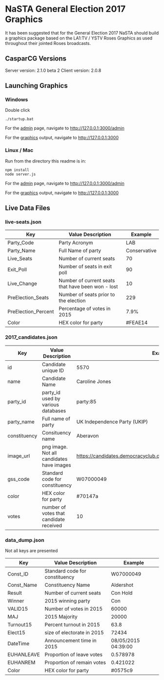 # NaSTA General Election 2017 Graphics

It has been suggested that for the General Election 2017 NaSTA should build a graphics package based on the LA1:TV / YSTV Roses Graphics as used throughout their jointed Roses broadcasts.

## CasparCG Versions
Server version: 2.1.0 beta 2
Client version: 2.0.8

## Launching Graphics

### Windows
Double click
```
./startup.bat
```

For the [admin](http://127.0.0.1:3000/admin) page, navigate to http://127.0.0.1:3000/admin

For the [graphics](http://127.0.0.1:3000) output, navigate to http://127.0.0.1:3000

### Linux / Mac
Run from the directory this readme is in:
```
npm install
node server.js
```

For the [admin](http://127.0.0.1:3000/admin) page, navigate to http://127.0.0.1:3000/admin

For the [graphics](http://127.0.0.1:3000) output, navigate to http://127.0.0.1:3000

## Live Data Files
### live-seats.json

Key  | Value Description | Example
------------- | ------------- | -------------
Party_Code    | Party Acronym | LAB
Party_Name    | Full Name of party | Conservative
Live_Seats    | Number of current seats | 70
Exit_Poll     | Number of seats in exit poll | 90
Live_Change   | Number of current seats that have been won - lost | 10
PreElection_Seats | Number of seats prior to the election | 229
PreElection_Percent | Percentage of votes in 2015 | 7.9%
Color | HEX color for party | #FEAE14

### 2017_candidates.json

Key  | Value Description | Example
------------- | ------------- | -------------
id    | Candidate unique ID | 5570
name    | Candidate Name | Caroline Jones
party_id    | party_id used by various databases | party:85
party_name    | Full name of party | UK Independence Party (UKIP) 
constituency   | Consituency name | Aberavon
image_url | png image. Not all candidates have images | https://candidates.democracyclub.org.uk/media/images/images/5570.png
gss_code | Standard code for constituency | W07000049
color | HEX color for party | #70147a
votes | number of votes that candidate received | 10

### data_dump.json

Not all keys are presented

Key  | Value Description | Example
------------- | ------------- | -------------
Const_ID    | Standard code for constituency | W07000049
Const_Name    | Constituency Name | Aldershot
Result    | Number of current seats | Con Hold
Winner    | 2015 winning party | Con
VALID15   |Number of votes in 2015 | 60000
MAJ | 2015 Majority | 20000
Turnout15 | Percent turnout in 2015 | 63.8
Elect15 | size of electorate in 2015 | 72434
DateTime | Announcement time in 2015 | 08/05/2015 04:39:00
EUHANLEAVE | Proportion of leave votes | 0.578978 
EUHANREM | Proportion of remain votes | 0.421022
Color | HEX color for party | #0575c9
